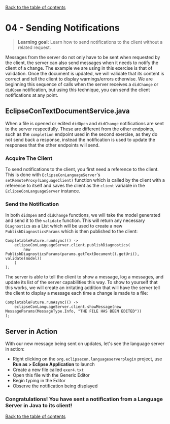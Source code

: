 [Back to the table of contents](/README.md#exercises)

# 04 - Sending Notifications

> **Learning goal:** Learn how to send notifications to the client without a related request.

Messages from the server do not only have to be sent when requested by the client, the server can also send messages when it needs to notify the client of a change. The example we are using in this exercise is that of validation. Once the document is updated, we will validate that its content is correct and tell the client to display warnings/errors otherwise. We are beginning this sequence of calls when the server receives a `didChange` or `didOpen` notification, but using this technique, you can send the client notifications at any point.

## EclipseConTextDocumentService.java

When a file is opened or edited `didOpen` and `didChange` notifications are sent to the server respectfully. These are different from the other endpoints, such as the `completion` endpoint used in the second exercise, as they do not send back a response, instead the notification is used to update the responses that the other endpoints will send.
### Acquire The Client

To send notifications to the client, you first need a reference to the client. This is done with `EclipseConLanguageServer`'s `setRemoteProxy(LanguageClient)` function which is called by the client with a reference to itself and saves the client as the `client` variable in the `EclipseConLanguageServer` instance.

### Send the Notification

In both `didOpen` and `didChange` functions, we will take the model generated and send it to the `validate` function. This will return any necessary `Diagnostic`s as a List which will be used to create a new `PublishDiagnosticsParams` which is then published to the client:
```
CompletableFuture.runAsync(() ->
	eclipseConLanguageServer.client.publishDiagnostics(
		new PublishDiagnosticsParams(params.getTextDocument().getUri(), validate(model))
	)
);
```
The server is able to tell the client to show a message, log a messages, and update its list of the server capabilities this way. To show to yourself that this works, we will create an irritating addition that will have the server tell the client to display a message each time a change is made to a file:
```
CompletableFuture.runAsync(() ->
	eclipseConLanguageServer.client.showMessage(new MessageParams(MessageType.Info, "THE FILE HAS BEEN EDITED"))
);
```

## Server in Action

With our new message being sent on updates, let's see the language server in action:
 - Right clicking on the `org.eclipsecon.languageserverplugin` project, use **Run as > Eclipse Application** to launch
 - Create a new file called `exer4.txt`
 - Open this file with the Generic Editor
 - Begin typing in the Editor
 - Observe the notification being displayed

### Congratulations! You have sent a notification from a Language Server in Java to its client!

[Back to the table of contents](/README.md#next-steps)